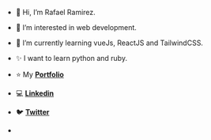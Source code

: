 - 👋 Hi, I’m Rafael Ramirez.
- 👀 I’m interested in web development.
- 🌱 I’m currently learning vueJs, ReactJS and TailwindCSS.
- ✨ I want to learn python and ruby.


- ⭐ My **[Portfolio](https://urmatawil.netlify.app/)**
- 💻 **[Linkedin](https://www.linkedin.com/in/urmatawil/)**
- 🐦 **[Twitter](https://twitter.com/Urm_At_Awil)**
- 


